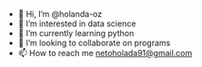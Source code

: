 - 👋 Hi, I’m @holanda-oz
- 👀 I’m interested in data science
- 🌱 I’m currently learning python
- 💞️ I’m looking to collaborate on programs
- 📫 How to reach me netoholada91@gmail.com

<!---
holanda-oz/holanda-oz is a ✨ special ✨ repository because its `README.md` (this file) appears on your GitHub profile.
You can click the Preview link to take a look at your changes.
--->
